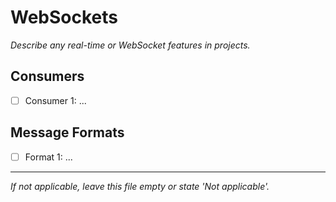 # WebSockets

_Describe any real-time or WebSocket features in projects._

## Consumers
- [ ] Consumer 1: ...

## Message Formats
- [ ] Format 1: ...

---

_If not applicable, leave this file empty or state 'Not applicable'._
